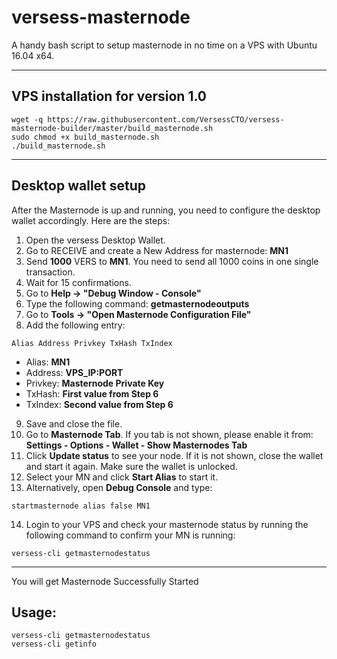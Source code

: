 # versess-masternode
A handy bash script to setup masternode in no time on a VPS with Ubuntu 16.04 x64.

***

## VPS installation for version **1.0**
```
wget -q https://raw.githubusercontent.com/VersessCTO/versess-masternode-builder/master/build_masternode.sh
sudo chmod +x build_masternode.sh
./build_masternode.sh
```
***

## Desktop wallet setup

After the Masternode is up and running, you need to configure the desktop wallet accordingly. Here are the steps:
1. Open the versess Desktop Wallet.
2. Go to RECEIVE and create a New Address for masternode: **MN1**
3. Send **1000** VERS to **MN1**. You need to send all 1000 coins in one single transaction.
4. Wait for 15 confirmations.
5. Go to **Help -> "Debug Window - Console"**
6. Type the following command: **getmasternodeoutputs**
7. Go to  **Tools -> "Open Masternode Configuration File"**
8. Add the following entry:
```
Alias Address Privkey TxHash TxIndex
```
* Alias: **MN1**
* Address: **VPS_IP:PORT**
* Privkey: **Masternode Private Key**
* TxHash: **First value from Step 6**
* TxIndex:  **Second value from Step 6**
9. Save and close the file.
10. Go to **Masternode Tab**. If you tab is not shown, please enable it from: **Settings - Options - Wallet - Show Masternodes Tab**
11. Click **Update status** to see your node. If it is not shown, close the wallet and start it again. Make sure the wallet is unlocked.
12. Select your MN and click **Start Alias** to start it.
13. Alternatively, open **Debug Console** and type:
```
startmasternode alias false MN1
```
14. Login to your VPS and check your masternode status by running the following command to confirm your MN is running:
```
versess-cli getmasternodestatus
```
***
You will get Masternode Successfully Started

## Usage:
```
versess-cli getmasternodestatus
versess-cli getinfo
```
